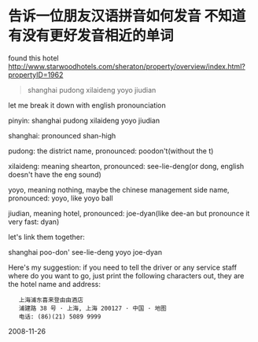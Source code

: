 # 告诉一位朋友汉语拼音如何发音 不知道有没有更好发音相近的单词

found this hotel
http://www.starwoodhotels.com/sheraton/property/overview/index.html?propertyID=1962

> shanghai pudong xilaideng yoyo jiudian

let me break it down with english pronounciation

pinyin:  shanghai     pudong 	   xilaideng		 yoyo		 jiudian

shanghai: pronounced shan-high

pudong:  the district name, pronounced: poodon't(without the t) 

xilaideng: meaning shearton, pronounced:  see-lie-deng(or dong, english doesn't have the eng sound)

yoyo, meaning nothing, maybe the chinese management side name, pronounced: yoyo, like yoyo ball

jiudian, meaning hotel, pronounced: joe-dyan(like dee-an but pronounce it very fast: dyan)


let's link them together:

shanghai poo-don' see-lie-deng yoyo joe-dyan


Here's my suggestion: if you need to tell the driver or any service staff where do you want to go, just print the following characters out, they are the hotel name and address:

       上海浦东喜来登由由酒店
       浦建路 38 号 · 上海, 上海 200127 · 中国 · 地图
       电话: (86)(21) 5089 9999 

2008-11-26